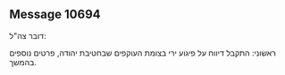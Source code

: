 ## Message 10694

דובר צה"ל:

ראשוני: התקבל דיווח על פיגוע ירי בצומת העוקפים שבחטיבת יהודה, פרטים נוספים בהמשך.

